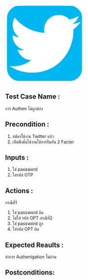 ![Twitter](Pic/twitter.png)
## Test Case Name : 
การ Authen ไม่ถูกต้อง

## Precondition : 
   1. สมัครใช้งาน Twitter แล้ว
   2. เปิดฟังชั่นใช้งานใช้การยืนยัน 2 Facter 
  
  
## Inputs : 
   1. ใส่ password
   2. ใสรหัส OTP
  
## Actions : 
กรณีที่1
  1. ใส่ password ผิด
  2. ไม่ใส่ รหัส OPT
กรณีที่2
  1. ใส่ password ถูก
  2. ใส่รหัส OPT ผิด

## Expected Reaults :
ทำการ  Authenigation ไม่ผ่าน


## Postconditions:
